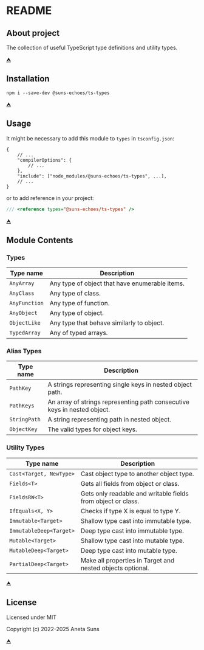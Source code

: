# README

## About project

The collection of useful TypeScript type definitions and utility types.

[⮝](#readme)



## Installation

`npm i --save-dev @suns-echoes/ts-types`

[⮝](#readme)



## Usage

It might be necessary to add this module to `types` in `tsconfig.json`:

```jsonc
{
	// ...
	"compilerOptions": {
		// ...
	},
	"include": ["node_modules/@suns-echoes/ts-types", ...],
	// ...
}

```

or to add reference in your project:

```js
/// <reference types="@suns-echoes/ts-types" />
```

[⮝](#readme)



## Module Contents

### Types

| Type name     | Description
|---------------|---------------------------------------------------------------
| `AnyArray`    | Any type of object that have enumerable items.
| `AnyClass`    | Any type of class.
| `AnyFunction` | Any type of function.
| `AnyObject`   | Any type of object.
| `ObjectLike`  | Any type that behave similarly to object.
| `TypedArray`  | Any of typed arrays.

### Alias Types

| Type name     | Description
|---------------|---------------------------------------------------------------
| `PathKey`     | A strings representing single keys in nested object path.
| `PathKeys`    | An array of strings representing path consecutive keys in nested object.
| `StringPath`  | A string representing path in nested object.
| `ObjectKey`   | The valid types for object keys.

### Utility Types

| Type name               | Description
|-------------------------|-----------------------------------------------------
| `Cast<Target, NewType>` | Cast object type to another object type.
| `Fields<T>`             | Gets all fields from object or class.
| `FieldsRW<T>`           | Gets only readable and writable fields from object or class.
| `IfEquals<X, Y>`        | Checks if type X is equal to type Y.
| `Immutable<Target>`     | Shallow type cast into immutable type.
| `ImmutableDeep<Target>` | Deep type cast into immutable type.
| `Mutable<Target>`       | Shallow type cast into mutable type.
| `MutableDeep<Target>`   | Deep type cast into mutable type.
| `PartialDeep<Target>`   | Make all properties in Target and nested objects optional.

[⮝](#readme)



## License

Licensed under MIT

Copyright (c) 2022-2025 Aneta Suns

[⮝](#readme)
